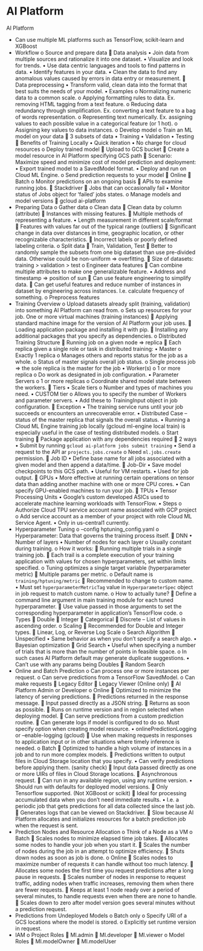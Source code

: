 # AI Platform

AI Platform

-	Can use multiple ML platforms such as TensorFlow, scikit-learn and XGBoost
-	Workflow
o	Source and prepare data
	Data analysis
•	Join data from multiple sources and rationalize it into one dataset.
•	Visualize and look for trends.
•	Use data centric languages and tools to find patterns in data.
•	Identify features in your data.
•	Clean the data to find any anomalous values caused by errors in data entry or measurement.
	Data preprocessing
•	Transform valid, clean data into the format that best suits the needs of your model.
•	Examples
o	Normalizing numeric data to a common scale.
o	Applying formatting rules to data. Ex. removing HTML tagging from a text feature.
o	Reducing data redundancy through simplification. Ex. converting a text feature to a bag of words representation.
o	Representing text numerically. Ex. assigning values to each possible value in a categorical feature (or 1 hot).
o	Assigning key values to data instances.
o	Develop model
o	Train an ML model on your data
	3 subsets of data
•	Training
•	Validation
•	Testing
	Benefits of Training Locally
•	Quick iteration
•	No charge for cloud resources
o	Deploy trained model
	Upload to GCS bucket
	Create a model resource in AI Platform specifying GCS path
	Scenario: Maximize speed and minimize cost of model prediction and deployment:
•	Export trained model to a SavedModel format.
•	Deploy and run on Cloud ML Engine.
o	Send prediction requests to your model
	Online
	Batch
o	Monitor predictions on an ongoing basis
	APIs to examine running jobs.
	Stackdriver
	Jobs that can occasionally fail
•	Monitor status of Jobs object for ‘failed’ jobs states.
o	Manage models and model versions
	gcloud ai-platform
-	Preparing Data
o	Gather data
o	Clean data
	Clean data by column (attribute)
	Instances with missing features.
	Multiple methods of representing a feature.
•	Length measurement in different scale/format
	Features with values far out of the typical range (outliers)
	Significant change in data over distances in time, geographic location, or other recognizable characteristics.
	Incorrect labels or poorly defined labeling criteria.
o	Split data
	Train, Validation, Test
	Better to randomly sample the subsets from one big dataset than use pre-divided data. Otherwise could be non-uniform => overfitting.
	Size of datasets: training > validation > test
o	Engineer data features
	Can combine multiple attributes to make one generalizable feature.
•	Address and timestamp => position of sun
	Can use feature engineering to simplify data.
	Can get useful features and reduce number of instances in dataset by engineering across instances. I.e. calculate frequency of something.
o	Preprocess features
-	Training Overview
o	Upload datasets already split (training, validation) into something AI Platform can read from.
o	Sets up resources for your job. One or more virtual machines (training instances)
	Applying standard machine image for the version of AI Platform your job uses.
	Loading application package and installing it with pip.
	Installing any additional packages that you specify as dependencies.
o	Distributed Training Structure
	Running job on a given node => replica
	Each replica given a single role or task in distributed training:
•	Master
o	Exactly 1 replica
o	Manages others and reports status for the job as a whole.
o	Status of master signals overall job status.
o	Single process job => the sole replica is the master for the job
•	Worker(s)
o	1 or more replica
o	Do work as designated in job configuration.
•	Parameter Servers
o	1 or more replicas
o	Coordinate shared model state between the workers.
	Tiers
•	Scale tiers
o	Number and types of machines you need.
•	CUSTOM tier
o	Allows you to specify the number of Workers and parameter servers.
•	Add these to TrainingInput object in job configuration.
	Exception
•	The training service runs until your job succeeds or encounters an unrecoverable error.
•	Distributed Case – status of the master replica that signals the overall status.
•	Running a Cloud ML Engine training job locally (gcloud ml-engine local train) is especially useful in the case of testing distributed models.
o	Start training
	Package application with any dependencies required
	2 ways
•	Submit by running `gcloud ai-platform jobs submit training`
•	Send a request to the API ar `projects.jobs.create`
o	Need `ml.jobs.create` permission.
	Job ID
•	Define base name for all jobs associated with a given model and then append a data/time.
	Job-Dir
•	Save model checkpoints to this GCS path.
•	Useful for VM restarts.
•	Used for job output.
	GPUs
•	More effective at running certain operations on tensor data than adding another machine with one or more CPU cores.
•	Can specify GPU-enabled machines to run your job.
	TPUs
•	Tensor Processing Units
•	Google’s custom developed ASICs used to accelerate machine learning workloads with TensorFlow.
•	Steps
o	Authorize Cloud TPU service account name associated with GCP project
o	Add service account as a member of your project with role Cloud ML Service Agent.
•	Only in us-central1 currently.
-	Hyperparameter Tuning
o	–config hptuning_config.yaml
o	Hyperparameter: Data that governs the training process itself.
	DNN
•	Number of layers
•	Number of nodes for each layer
o	Usually constant during training.
o	How it works:
	Running multiple trials in a single training job.
	Each trail is a complete execution of your training application with values for chosen hyperparameters, set within limits specified.
o	Tuning optimizes a single target variable (hyperparameter metric)
	Multiple params per metric.
o	Default name is `training/hptuning/metric`
	Recommended to change to custom name.
•	Must set `hyperparameterMetricTag` value in `HyperparameterSpec` object in job request to match custom name.
o	How to actually tune?
	Define a command line argument in main training module for each tuned hyperparameter.
	Use value passed in those arguments to set the corresponding hyperparameter in application’s TensorFlow code.
o	Types
	Double
	Integer
	Categorical
	Discrete – List of values in ascending order.
o	Scaling
	Recommended for Double and Integer types.
	Linear, Log, or Reverse Log Scale
o	Search Algorithm
	Unspecified
•	Same behavior as when you don’t specify a search algo.
•	Bayesian optimization
	Grid Search
•	Useful when specifying a number of trials that is more than the number of points in feasible space.
o	In such cases AI Platform default may generate duplicate suggestions.
•	Can’t use with any params being Doubles
	Random Search
-	Online and Batch Prediction
o	Can process one or more instances per request.
o	Can serve predictions from a TensorFlow SavedModel.
o	Can make requests
	Legacy Editor
	Legacy Viewer (Online only)
	AI Platform Admin or Developer
o	Online
	Optimized to minimize the latency of serving predictions.
	Predictions returned in the response message.
	Input passed directly as a JSON string.
	Returns as soon as possible.
	Runs on runtime version and in region selected when deploying model.
	Can serve predictions from a custom prediction routine.
	Can generate logs if model is configured to do so. Must specify option when creating model resource.
•	onlinePredictionLogging or –enable-logging (gcloud)
	Use when making requests in responses to application input or in other situations where timely inference is needed.
o	Batch
	Optimized to handle a high volume of instances in a job and to run more complex models.
	Predictions written to output files in Cloud Storage location that you specify.
•	Can verify predictions before applying them. (sanity check)
	Input data passed directly as one or more UIRs of files in Cloud Storage locations.
	Asynchronous request.
	Can run in any available region, using any runtime version.
•	Should run with defaults for deployed model versions.
	Only Tensorflow supported. (Not XGBoost or scikit)
	Ideal for processing accumulated data when you don’t need immediate results.
•	I.e. a periodic job that gets predictions for all data collected since the last job.
	Generates logs that can be viewed on Stackdriver.
	Slow because AI Platform allocates and initializes resources for a batch prediction job when the request is sent.
-	Prediction Nodes and Resource Allocation
o	Think of a Node as a VM
o	Batch
	Scales nodes to minimize elapsed time job takes.
	Allocates some nodes to handle your job when you start it.
	Scales the number of nodes during the job in an attempt to optimize efficiency.
	Shuts down nodes as soon as job is done.
o	Online
	Scales nodes to maximize number of requests it can handle without too much latency.
	Allocates some nodes the first time you request predictions after a long pause in requests.
	Scales number of nodes in response to request traffic, adding nodes when traffic increases, removing them when there are fewer requests.
	Keeps at least 1 node ready over a period of several minutes, to handle requests even when there are none to handle.
	Scales down to zero after model version goes several minutes without a prediction request.
-	Predictions from Undeployed Models
o	Batch only
o	Specify URI of a GCS locations where the model is stored.
o	Explicitly set runtime version in request.
-	IAM
o	Project Roles
	Ml.admin
	Ml.developer
	Ml.viewer
o	Model Roles
	Ml.modelOwner
	Ml.modelUser
